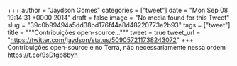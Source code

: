 
+++
author = "Jaydson Gomes"
categories = ["tweet"]
date = "Mon Sep 08 19:14:31 +0000 2014"
draft = false
image = "No media found for this Tweet"
slug = "39c0b99494a5dd38bd176f44a8d48220773e2b93"
tags = ["tweet"]
title = """Contribuições open-source..."""
tweet = true
tweet_url = "https://twitter.com/jaydson/status/509057211738243072"
+++
Contribuições open-source e no Terra, não necessariamente nessa ordem https://t.co/9sDtgp8byh
